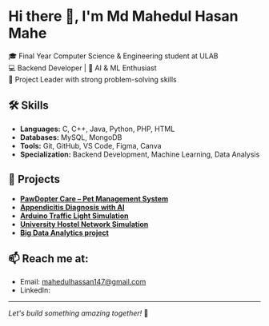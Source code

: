
# Hi there 👋, I'm Md Mahedul Hasan Mahe

🎓 Final Year Computer Science & Engineering student at ULAB  
💻 Backend Developer | 🤖 AI & ML Enthusiast  
🚀 Project Leader with strong problem-solving skills  

## 🛠️ Skills
- **Languages:** C, C++, Java, Python, PHP, HTML  
- **Databases:** MySQL, MongoDB  
- **Tools:** Git, GitHub, VS Code, Figma, Canva  
- **Specialization:** Backend Development, Machine Learning, Data Analysis  

## 📌 Projects
- **[PawDopter Care – Pet Management System](#)**  
- **[Appendicitis Diagnosis with AI](#)**  
- **[Arduino Traffic Light Simulation](#)**  
- **[University Hostel Network Simulation](#)**  
- **[Big Data Analytics project](#)**  
 

## 📫 Reach me at:  
- Email: mahedulhassan147@gmail.com  
- LinkedIn: [](#)  

---
*Let's build something amazing together!* 🚀

